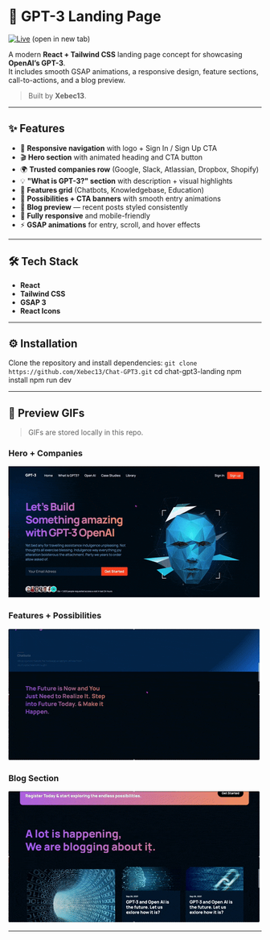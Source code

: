 # 🤖 GPT-3 Landing Page

[![Live](https://img.shields.io/badge/Live-blueviolet?style=for-the-badge&logo=vercel&logoColor=pink)](https://what-chat-gpt3.netlify.app) (open in new tab)

A modern **React + Tailwind CSS** landing page concept for showcasing **OpenAI’s GPT-3**.  
It includes smooth GSAP animations, a responsive design, feature sections, call-to-actions, and a blog preview.

> Built by **Xebec13**.

---

## ✨ Features

- 🧭 **Responsive navigation** with logo + Sign In / Sign Up CTA
- 🎬 **Hero section** with animated heading and CTA button
- 🌍 **Trusted companies row** (Google, Slack, Atlassian, Dropbox, Shopify)
- 💡 **"What is GPT-3?" section** with description + visual highlights
- 🚀 **Features grid** (Chatbots, Knowledgebase, Education)
- 🎨 **Possibilities + CTA banners** with smooth entry animations
- 📰 **Blog preview** — recent posts styled consistently
- 📱 **Fully responsive** and mobile-friendly
- ⚡ **GSAP animations** for entry, scroll, and hover effects

---

## 🛠 Tech Stack

- **React**  
- **Tailwind CSS**  
- **GSAP 3**  
- **React Icons**

---

## ⚙️ Installation

Clone the repository and install dependencies:
`git clone https://github.com/Xebec13/Chat-GPT3.git`
cd chat-gpt3-landing
npm install
npm run dev

---
## 🎥 Preview GIFs

> GIFs are stored locally in this repo.

### Hero + Companies
![GPT-3 Hero](./src/assets/gifs/chat.gif)

### Features + Possibilities
![GPT-3 Features](./src/assets/gifs/chat2.gif)

### Blog Section
![GPT-3 Blog](./src/assets/gifs/chat3.gif)

---
